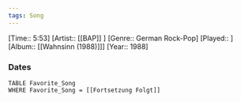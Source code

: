 ```yaml
---
tags: Song  
---
```

[Time:: 5:53]
[Artist:: [[BAP]] ]
[Genre:: German Rock-Pop]
[Played:: ]
[Album:: [[Wahnsinn (1988)]]]
[Year:: 1988]
### Dates
````dataview
TABLE Favorite_Song
WHERE Favorite_Song = [[Fortsetzung Folgt]]
````